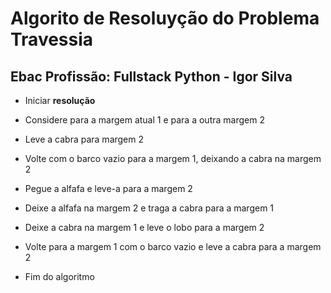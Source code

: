 # Algorito de Resoluyção do Problema Travessia
## Ebac Profissão: Fullstack Python - Igor Silva

- Iniciar **resolução**

- Considere para a margem atual 1 e para a outra margem 2
- Leve a cabra para margem 2
- Volte com o barco vazio para a margem 1, deixando a cabra na margem 2
- Pegue a alfafa e leve-a para a margem 2
- Deixe a alfafa na margem 2 e traga a cabra para a margem 1
- Deixe a cabra na margem 1 e leve o lobo para a margem 2
- Volte para a margem 1 com o barco vazio e leve a cabra para a margem 2

- Fim do algoritmo